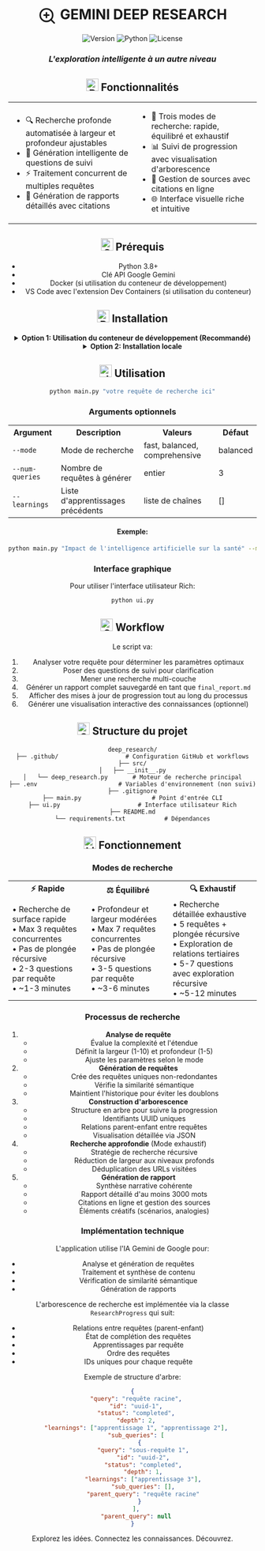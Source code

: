 <div align="center">

# <span style="display:inline-block;vertical-align:middle"><svg width="38" height="38" viewBox="0 0 24 24" fill="none" stroke="currentColor" stroke-width="2" stroke-linecap="round" stroke-linejoin="round"><circle cx="11" cy="11" r="8"></circle><line x1="21" y1="21" x2="16.65" y2="16.65"></line><line x1="11" y1="8" x2="11" y2="14"></line><line x1="8" y1="11" x2="14" y2="11"></line></svg></span> GEMINI DEEP RESEARCH

<p>
  <img alt="Version" src="https://img.shields.io/badge/version-1.0.0-blue.svg?style=for-the-badge&color=3498db" />
  <img alt="Python" src="https://img.shields.io/badge/Python-3.8--3.12-blue?style=for-the-badge&logo=python&logoColor=white&color=2980b9" />
  <img alt="License" src="https://img.shields.io/badge/License-MIT-yellow.svg?style=for-the-badge&color=f1c40f" />
</p>

<h3><em>L'exploration intelligente à un autre niveau</em></h3>

## <img src="https://raw.githubusercontent.com/Tarikul-Islam-Anik/Animated-Fluent-Emojis/master/Emojis/Objects/Rocket.png" alt="Rocket" width="25"/> Fonctionnalités

<table>
  <tr>
    <td>
      <ul>
        <li>🔍 Recherche profonde automatisée à largeur et profondeur ajustables</li>
        <li>🤔 Génération intelligente de questions de suivi</li>
        <li>⚡ Traitement concurrent de multiples requêtes</li>
        <li>📝 Génération de rapports détaillés avec citations</li>
      </ul>
    </td>
    <td>
      <ul>
        <li>🚀 Trois modes de recherche: rapide, équilibré et exhaustif</li>
        <li>📊 Suivi de progression avec visualisation d'arborescence</li>
        <li>🔗 Gestion de sources avec citations en ligne</li>
        <li>🌐 Interface visuelle riche et intuitive</li>
      </ul>
    </td>
  </tr>
</table>



## <img src="https://raw.githubusercontent.com/Tarikul-Islam-Anik/Animated-Fluent-Emojis/master/Emojis/Objects/Gear.png" alt="Gear" width="25"/> Prérequis

- Python 3.8+
- Clé API Google Gemini
- Docker (si utilisation du conteneur de développement)
- VS Code avec l'extension Dev Containers (si utilisation du conteneur)

## <img src="https://raw.githubusercontent.com/Tarikul-Islam-Anik/Animated-Fluent-Emojis/master/Emojis/Objects/Package.png" alt="Package" width="25"/> Installation

<details>
<summary><b>Option 1: Utilisation du conteneur de développement (Recommandé)</b></summary>
<br>

1. Ouvrez le projet dans VS Code
2. Quand vous y êtes invité, cliquez sur "Rouvrir dans un conteneur" ou exécutez la commande "Dev Containers: Reopen in Container"
3. Créez un fichier `.env` dans le répertoire racine et ajoutez votre clé API Gemini:
   ```
   GEMINI_KEY=your_api_key_here
   ```
</details>

<details>
<summary><b>Option 2: Installation locale</b></summary>
<br>

1. Clonez le dépôt:
   ```bash
   git clone https://github.com/FeelTheFonk/open-gemini-deep-research
   cd deep_research
   ```

2. Créez et activez un environnement virtuel (recommandé):
   ```bash
   python -m venv venv
   source venv/bin/activate  # Sur Windows: venv\Scripts\activate
   ```

3. Installez les dépendances:
   ```bash
   pip install -r requirements.txt
   ```

4. Créez un fichier `.env` dans le répertoire racine et ajoutez votre clé API Gemini:
   ```
   GEMINI_KEY=your_api_key_here
   ```
</details>

## <img src="https://raw.githubusercontent.com/Tarikul-Islam-Anik/Animated-Fluent-Emojis/master/Emojis/Objects/Joystick.png" alt="Joystick" width="25"/> Utilisation

```bash
python main.py "votre requête de recherche ici"
```

### Arguments optionnels

<table>
  <tr>
    <th>Argument</th>
    <th>Description</th>
    <th>Valeurs</th>
    <th>Défaut</th>
  </tr>
  <tr>
    <td><code>--mode</code></td>
    <td>Mode de recherche</td>
    <td>fast, balanced, comprehensive</td>
    <td>balanced</td>
  </tr>
  <tr>
    <td><code>--num-queries</code></td>
    <td>Nombre de requêtes à générer</td>
    <td>entier</td>
    <td>3</td>
  </tr>
  <tr>
    <td><code>--learnings</code></td>
    <td>Liste d'apprentissages précédents</td>
    <td>liste de chaînes</td>
    <td>[]</td>
  </tr>
</table>

#### Exemple:

```bash
python main.py "Impact de l'intelligence artificielle sur la santé" --mode comprehensive --num-queries 5
```

### Interface graphique

Pour utiliser l'interface utilisateur Rich:

```bash
python ui.py
```

## <img src="https://raw.githubusercontent.com/Tarikul-Islam-Anik/Animated-Fluent-Emojis/master/Emojis/Objects/Clipboard.png" alt="Clipboard" width="25"/> Workflow

Le script va:

1. Analyser votre requête pour déterminer les paramètres optimaux
2. Poser des questions de suivi pour clarification
3. Mener une recherche multi-couche
4. Générer un rapport complet sauvegardé en tant que `final_report.md`
5. Afficher des mises à jour de progression tout au long du processus
6. Générer une visualisation interactive des connaissances (optionnel)

## <img src="https://raw.githubusercontent.com/Tarikul-Islam-Anik/Animated-Fluent-Emojis/master/Emojis/Objects/Card%20File%20Box.png" alt="Structure" width="25"/> Structure du projet

```
deep_research/
├── .github/                   # Configuration GitHub et workflows
├── src/
│   ├── __init__.py
│   └── deep_research.py       # Moteur de recherche principal
├── .env                       # Variables d'environnement (non suivi)
├── .gitignore
├── main.py                    # Point d'entrée CLI
├── ui.py                      # Interface utilisateur Rich
├── README.md
└── requirements.txt           # Dépendances
```

## <img src="https://raw.githubusercontent.com/Tarikul-Islam-Anik/Animated-Fluent-Emojis/master/Emojis/Objects/Light%20Bulb.png" alt="Light Bulb" width="25"/> Fonctionnement

### Modes de recherche

<table>
  <tr>
    <th align="center">⚡ Rapide</th>
    <th align="center">⚖️ Équilibré</th>
    <th align="center">🔍 Exhaustif</th>
  </tr>
  <tr>
    <td>
      • Recherche de surface rapide<br/>
      • Max 3 requêtes concurrentes<br/>
      • Pas de plongée récursive<br/>
      • 2-3 questions par requête<br/>
      • ~1-3 minutes
    </td>
    <td>
      • Profondeur et largeur modérées<br/>
      • Max 7 requêtes concurrentes<br/>
      • Pas de plongée récursive<br/>
      • 3-5 questions par requête<br/>
      • ~3-6 minutes
    </td>
    <td>
      • Recherche détaillée exhaustive<br/>
      • 5 requêtes + plongée récursive<br/>
      • Exploration de relations tertiaires<br/>
      • 5-7 questions avec exploration récursive<br/>
      • ~5-12 minutes
    </td>
  </tr>
</table>

### Processus de recherche

<ol>
  <li><strong>Analyse de requête</strong>
    <ul>
      <li>Évalue la complexité et l'étendue</li>
      <li>Définit la largeur (1-10) et profondeur (1-5)</li>
      <li>Ajuste les paramètres selon le mode</li>
    </ul>
  </li>
  <li><strong>Génération de requêtes</strong>
    <ul>
      <li>Crée des requêtes uniques non-redondantes</li>
      <li>Vérifie la similarité sémantique</li>
      <li>Maintient l'historique pour éviter les doublons</li>
    </ul>
  </li>
  <li><strong>Construction d'arborescence</strong>
    <ul>
      <li>Structure en arbre pour suivre la progression</li>
      <li>Identifiants UUID uniques</li>
      <li>Relations parent-enfant entre requêtes</li>
      <li>Visualisation détaillée via JSON</li>
    </ul>
  </li>
  <li><strong>Recherche approfondie</strong> (Mode exhaustif)
    <ul>
      <li>Stratégie de recherche récursive</li>
      <li>Réduction de largeur aux niveaux profonds</li>
      <li>Déduplication des URLs visitées</li>
    </ul>
  </li>
  <li><strong>Génération de rapport</strong>
    <ul>
      <li>Synthèse narrative cohérente</li>
      <li>Rapport détaillé d'au moins 3000 mots</li>
      <li>Citations en ligne et gestion des sources</li>
      <li>Éléments créatifs (scénarios, analogies)</li>
    </ul>
  </li>
</ol>

### Implémentation technique

L'application utilise l'IA Gemini de Google pour:
- Analyse et génération de requêtes
- Traitement et synthèse de contenu
- Vérification de similarité sémantique
- Génération de rapports

L'arborescence de recherche est implémentée via la classe `ResearchProgress` qui suit:
- Relations entre requêtes (parent-enfant)
- État de complétion des requêtes
- Apprentissages par requête
- Ordre des requêtes
- IDs uniques pour chaque requête

Exemple de structure d'arbre:
```json
{
  "query": "requête racine",
  "id": "uuid-1",
  "status": "completed",
  "depth": 2,
  "learnings": ["apprentissage 1", "apprentissage 2"],
  "sub_queries": [
    {
      "query": "sous-requête 1",
      "id": "uuid-2",
      "status": "completed",
      "depth": 1,
      "learnings": ["apprentissage 3"],
      "sub_queries": [],
      "parent_query": "requête racine"
    }
  ],
  "parent_query": null
}
```

<div align="center">
<p>Explorez les idées. Connectez les connaissances. Découvrez.</p>
</div>